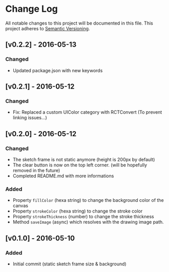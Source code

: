 # Change Log
All notable changes to this project will be documented in this file.
This project adheres to [Semantic Versioning](http://semver.org/).

## [v0.2.2] - 2016-05-13
### Changed
- Updated package.json with new keywords

## [v0.2.1] - 2016-05-12
### Changed
- Fix: Replaced a custom UIColor category with RCTConvert (To prevent linking issues...)

## [v0.2.0] - 2016-05-12
### Changed
- The sketch frame is not static anymore (height is 200px by default)
- The clear button is now on the top left corner. (will be hopefully removed in the future)
- Completed README.md with more informations

### Added
- Property `fillColor` (hexa string) to change the background color of the canvas
- Property `strokeColor` (hexa string) to change the stroke color
- Property `strokeThickness` (number) to change the stroke thickness
- Method `saveImage` (async) which resolves with the drawing image path.

## [v0.1.0] - 2016-05-10
### Added
- Initial commit (static sketch frame size & background)
